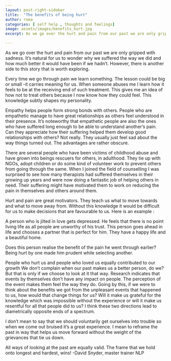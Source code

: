```yaml
---
layout: post-right-sidebar
title:  "The benefits of being hurt"
author: roma
categories: [ self help , thoughts and feelings]
image: assets/images/benefits_hurt.jpg
excerpt: As we go over the hurt and pain from our past we are only gripped with sadness. It’s natural for us to wonder why we suffered

---
```


As we go over the hurt and pain from our past we are only gripped with sadness. It’s natural for us to wonder why we suffered the way we did and how much better it would have been if we hadn’t. However, there is another side to this story that is worth exploring.

Every time we go through pain we learn something. The lesson could be big or small -it carries meaning for us. When someone abuses me I learn how it feels to be at the receiving end of such treatment. This gives me an idea of how not to treat others because I now know how they could feel. This knowledge subtly shapes my personality.

Empathy helps people form strong bonds with others. People who are empathetic manage to have great relationships as others feel understood in their presence. It’s noteworthy that empathetic people are also the ones who have suffered long enough to be able to understand another’s pain. Can they appreciate how their suffering helped them develop good relationships with others? Not really. They usually just feel sad about the way things turned out. The advantages are rather obscure.

There are several people who have been victims of childhood abuse and have grown into beings rescuers for others, in adulthood. They tie up with NGOs, adopt children or do some kind of volunteer work to prevent others from going through the same. When I joined the field of counselling I was surprised to see how many therapists had suffered themselves in their growing up years and were now doing a fantastic job of helping others in need. Their suffering might have motivated them to work on reducing the pain in themselves and others around them.

Hurt and pain are great motivators. They teach us what to move towards and what to move away from. Without this knowledge it would be difficult for us to make decisions that are favourable to us. Here is an example :

A person who is jilted in love gets depressed. He feels that there is no point living life as all people are unworthy of his trust. This person goes ahead in life and chooses a partner that is perfect for him. They have a happy life and a beautiful home.

Does this person realise the benefit of the pain he went through earlier? Being hurt by one made him prudent while selecting another.

People who hurt us and people who loved us equally contributed to our growth
We don’t complain when our past makes us a better person, do we? But that is only if we choose to look at it that way. Research indicates that events by themselves don’t have any impact on people. The perception of the event makes them feel the way they do. Going by this, if we were to think about the benefits we got from the unpleasant events that happened to us, how would that change things for us? Will it make us grateful for the knowledge which was impossible without the experience or will it make us resentful for all that people did to us? I think these two directions lead to diametrically opposite ends of a spectrum.

I don’t mean to say that we should voluntarily get ourselves into trouble so when we come out bruised it’s a great experience. I mean to reframe the past in way that helps us move forward without the weight of the grievances that tie us down.

All ways of looking at the past are equally valid. The frame that we hold onto longest and hardest, wins!
-David Snyder, master trainer NLP
